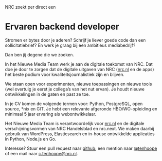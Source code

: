 NRC zoekt per direct een
# Ervaren backend developer

Stromen er bytes door je aderen? Schrijf je liever goede code dan een sollicitatiebrief? En werk je graag bij een ambitieus mediabedrijf?

Dan ben jij degene die we zoeken.

In het Nieuwe Media Team werk je aan de digitale toekomst van NRC. Dat doe je door te zorgen dat de digitale uitgaven van NRC ([nrc.nl](http://www.nrc.nl) en de apps) het beste podium voor kwaliteitsjournalistiek zijn en blijven.

We staan open voor experimenten, nieuwe toepassingen en nieuwe tools (wel overtuig je eerst je collega’s van het nut ervan). Je houdt nieuwe ontwikkelingen in de gaten en past ze toe.

In je CV komen de volgende termen voor: Python, PostgreSQL, open source, *nix en GIT. Je hebt een relevante afgeronde HBO/WO-opleiding en minimaal 5 jaar ervaring als webontwikkelaar.

Het Nieuwe Media Team is verantwoordelijk voor [nrc.nl](http://www.nrc.nl) en de digitale verschijningsvormen van NRC Handelsblad en nrc.next. We maken daarbij gebruik van WordPress, Elasticsearch en in-house ontwikkelde applicaties in Python, Node.js en Go.

Interesse? Stuur een pull request naar [github](https://github.com/nrcmedia/nrc-zoekt-developer/), een mention naar [@tenhoope](http://twitter.com/tenhoope) of een mail naar c.tenhoope@nrc.nl.

